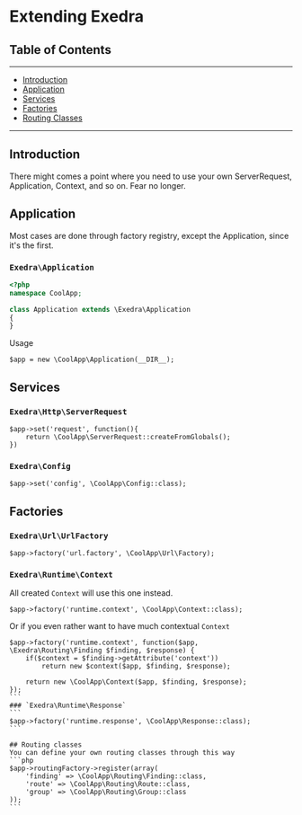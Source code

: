 # Extending Exedra

## Table of Contents
---
- [Introduction](#introduction)
- [Application](#application)
- [Services](#services)
- [Factories](#factories)
- [Routing Classes](#routing-classes)

---

## Introduction
There might comes a point where you need to use your own ServerRequest, Application, Context, and so on. Fear no longer.

## Application
Most cases are done through factory registry, except the Application, since it's the first.

### `Exedra\Application`
```php
<?php
namespace CoolApp;

class Application extends \Exedra\Application
{
}
```
Usage
```
$app = new \CoolApp\Application(__DIR__);
```
## Services
### `Exedra\Http\ServerRequest`
```
$app->set('request', function(){
    return \CoolApp\ServerRequest::createFromGlobals();
})
```

### `Exedra\Config`
```
$app->set('config', \CoolApp\Config::class);
```

## Factories
### `Exedra\Url\UrlFactory`
```
$app->factory('url.factory', \CoolApp\Url\Factory);
```

### `Exedra\Runtime\Context`
All created `Context` will use this one instead.
```
$app->factory('runtime.context', \CoolApp\Context::class);
```
Or if you even rather want to have much contextual `Context`
````
$app->factory('runtime.context', function($app, \Exedra\Routing\Finding $finding, $response) {
    if($context = $finding->getAttribute('context'))
        return new $context($app, $finding, $response);
        
    return new \CoolApp\Context($app, $finding, $response);
});
```
### `Exedra\Runtime\Response`
```
$app->factory('runtime.response', \CoolApp\Response::class);
```

## Routing classes
You can define your own routing classes through this way
```php
$app->routingFactory->register(array(
    'finding' => \CoolApp\Routing\Finding::class,
    'route' => \CoolApp\Routing\Route::class,
    'group' => \CoolApp\Routing\Group::class
));
```